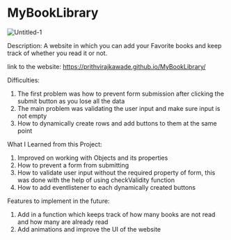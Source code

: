 # MyBookLibrary

![Untitled-1](https://user-images.githubusercontent.com/98943274/165748350-9aaad009-204a-43db-a57c-af828be617ac.png)


Description: A website in which you can add your Favorite books and keep track of whether you read it or not.

link to the website: https://prithvirajkawade.github.io/MyBookLibrary/

Difficulties:

1. The first problem was how to prevent form submission after clicking the submit button as you lose all the data
2. The main problem was validating the user input and make sure input is not empty
3. How to dynamically create rows and add buttons to them at the same point

What I Learned from this Project:

1. Improved on working with Objects and its properties
2. How to prevent a form from submitting
3. How to validate user input without the required property of form, this was done with the help of using checkValidity function
4. How to add eventlistener to each dynamically created buttons

Features to implement in the future:

1. Add in a function which keeps track of how many books are not read and how many are already read
2. Add animations and improve the UI of the website
